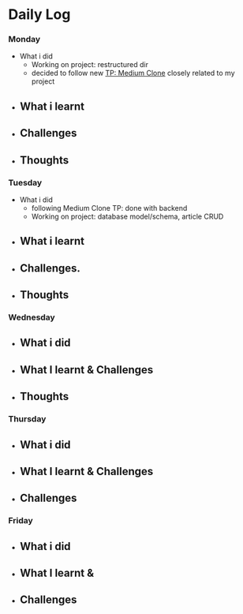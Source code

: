 # Daily Log

### Monday
- What i did
  - Working on project: restructured dir
  - decided to follow new [TP: Medium Clone](https://github.com/intOppong/software_engineer_journey/blob/dev/tutorial_projects/README.md) closely related to my project
- What i learnt
  - 
- Challenges
  -  
- Thoughts
  - 

### Tuesday
- What i did
  - following Medium Clone TP: done with backend
  - Working on project: database model/schema, article CRUD
- What i learnt
  - 
- Challenges.
  - 
- Thoughts
  - 
### Wednesday
- What i did
  -  
- What I learnt & Challenges
  - 
- Thoughts
  - 

### Thursday
- What i did
  - 
- What I learnt & Challenges
  - 
- Challenges
  - 
 
  
### Friday
- What i did
  - 
- What I learnt & 
  - 
- Challenges
  - 
 
  
 
